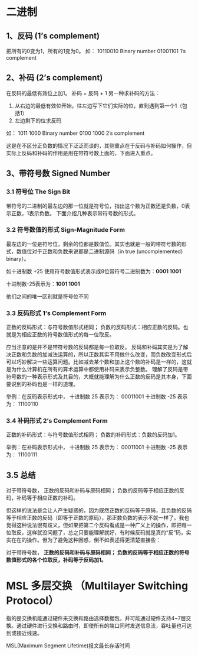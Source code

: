 # 二进制

## 1、反码 (1’s complement)

把所有的0变为1，所有的1变为0。
如：
10110010 Binary number
01001101 1’s complement

## 2、补码 (2’s complement)

在反码的最低有效位上加1。
补码 = 反码 + 1
另一种求补码的方法：

1. 从右边的最低有效位开始，往左边写下它们实际的位，直到遇到第一个1（包括1）
2. 左边剩下的位求反码

如：
1011 1000 Binary number
0100 1000 2’s complement

这是在不区分正负数的情况下泛泛而谈的，其侧重点在于反码与补码如何操作，但实际上反码和补码的作用是用在带符号数上面的，下面进入重点。

## 3、带符号数 Signed Number

### 3.1 符号位 The Sign Bit

带符号的二进制的最左边的那一位就是符号位，指出这个数为正数还是负数，0表示正数，1表示负数。
下面介绍几种表示带符号数的形式。

### 3.2 符号数值的形式 Sign-Magnitude Form

最左边的一位是符号位，剩余的位都是数值位。其实也就是一般的带符号数的形式，数值位对于正数和负数来说都是二进制源码（in true (uncomplemented) binary）。

如十进制数 +25 使用符号数值形式表示成8位带符号二进制数为：**0001 1001**

十进制数-25表示为：**1001 1001**

他们之间的唯一区别就是符号位不同

### 3.3 反码形式 1’s Complement Form

正数的反码形式：与符号数值形式相同；
负数的反码形式：相应正数的反码。也就是为相应正数的符号数值形式的每一位取反。

应当注意的是并不是带符号数的反码都是每一位取反。
反码和补码其实是为了解决正数和负数的加减法运算的，所以正数其实不用做什么改变，而负数改变形式后可以巧妙解决一些运算问题。比如减去某个数和加上这个数的补码是一样的，这就是为什么计算机在所有的算术运算中都使用补码来表示负整数。
理解了反码是带符号数的一种表示形式及其目的，大概就能理解为什么正数的反码是其本身，下面要说到的补码也是一样的道理。

举例：在反码表示形式中，
十进制数 25 表示为：
00011001
十进制数 -25 表示为：
11100110

### 3.4 补码形式 2’s Complement Form

正数的补码形式：与符号数值形式相同；
负数的补码形式：负数的反码加1。

举例：在补码表示形式中，
十进制数 25 表示为：
00011001
十进制数 -25 表示为：
11100111

## 3.5 总结

对于带符号数，
正数的反码和补码与原码相同；
负数的反码等于相应正数的反码，补码等于相应正数的补码。

但这样的说法是会让人产生疑惑的，因为既然正数的反码等于原码，且负数的反码等于相应正数的反码（即等于正数的原码），那正数负数的表示不就一样了。我也觉得这种说法很有歧义，但如果把第二个反码看成是一种广义上的操作，即把每一位取反，这样就没问题了，总之只要能理解就好，有时候反码就是真的“反”码，实实在在的操作。但为了避免这种困惑，倒不如表述得更清楚直接些：

对于带符号数，
**正数的反码和补码与原码相同；
负数的反码等于相应正数的符号数值形式的各个位取反，补码等于反码加1。**

# MSL 多层交换 （Multilayer Switching Protocol）

指的是交换机能通过硬件来交换和路由选择数据包，并可能通过硬件支持4~7层交换。通过硬件进行交换和路由时，即使所有的端口同时发送信息流，吞吐量也可达到或接近线速。

MSL(Maximum Segment Lifetime)报文最长存活时间



